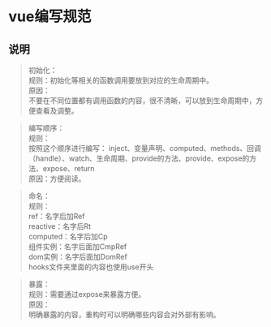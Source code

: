 # vue编写规范

## 说明

> 初始化：  
规则：初始化等相关的函数调用要放到对应的生命周期中。  
原因：  
> 不要在不同位置都有调用函数的内容，很不清晰，可以放到生命周期中，方便查看及调整。  

> 编写顺序：  
规则：  
按照这个顺序进行编写：
inject、变量声明、computed、methods、回调（handle）、watch、生命周期、provide的方法、provide、expose的方法、expose、return  
原因：方便阅读。  

> 命名：  
规则：  
ref：名字后加Ref  
reactive：名字后Rt  
computed：名字后加Cp  
组件实例：名字后面加CmpRef  
dom实例：名字后面加DomRef  
hooks文件夹里面的内容也使用use开头  

> 暴露：  
规则：需要通过expose来暴露方便。  
原因：  
> 明确暴露的内容，重构时可以明确哪些内容会对外部有影响。  

